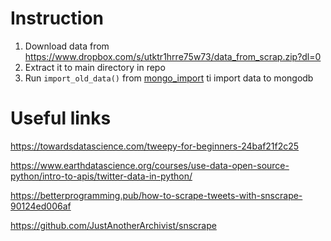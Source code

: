 # Instruction

1. Download data from https://www.dropbox.com/s/utktr1hrre75w73/data_from_scrap.zip?dl=0
2. Extract it to main directory in repo
3. Run `import_old_data()` from [mongo_import](mongo_import.py) ti import data to mongodb


# Useful links
https://towardsdatascience.com/tweepy-for-beginners-24baf21f2c25

https://www.earthdatascience.org/courses/use-data-open-source-python/intro-to-apis/twitter-data-in-python/

https://betterprogramming.pub/how-to-scrape-tweets-with-snscrape-90124ed006af

https://github.com/JustAnotherArchivist/snscrape
